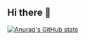 ## Hi there 👋

[![Anurag's GitHub stats](https://github-readme-stats.vercel.app/api?username=Victhors)](https://github.com/anuraghazra/github-readme-stats)
<!--
**Victhors/Victhors** is a ✨ _special_ ✨ repository because its `README.md` (this file) appears on your GitHub profile.

Here are some ideas to get you started:

- 🔭 I’m currently working on ...
- 🌱 I’m currently learning ...
- 👯 I’m looking to collaborate on ...
- 🤔 I’m looking for help with ...
- 💬 Ask me about ...
- 📫 How to reach me: ...
- 😄 Pronouns: ...
- ⚡ Fun fact: ...
-->
